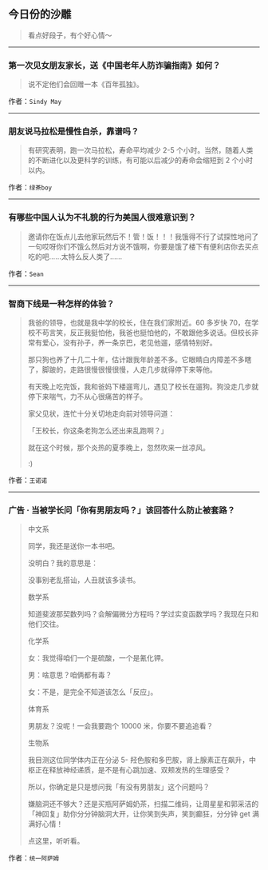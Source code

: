 ## 今日份的沙雕

> 看点好段子，有个好心情～


 
---

### 第一次见女朋友家长，送《中国老年人防诈骗指南》如何？

> 说不定他们会回赠一本《百年孤独》。


作者：`Sindy May`

---

### 朋友说马拉松是慢性自杀，靠谱吗？

> 有研究表明，跑一次马拉松，寿命平均减少 2-5 个小时。当然，随着人类的不断进化以及更科学的训练，有可能以后减少的寿命会缩短到 2 个小时以内。


作者：`绿茶boy`

---

### 有哪些中国人认为不礼貌的行为美国人很难意识到？

> 邀请你在饭点儿去他家玩然后不！管！饭！！！我饿得不行了试探性地问了一句哎呀你们不饿么然后对方说不饿啊，你要是饿了楼下有便利店你去买点吃的吧……太特么反人类了……


作者：`Sean`

---

### 智商下线是一种怎样的体验？

> 我爸的领导，也就是我中学的校长，住在我们家附近。60 多岁快 70，在学校不苟言笑，反正我挺怕他，我爸也挺怕他的，不敢跟他多说话。但校长非常有爱心，没有孙子，养一条京巴，老见他遛，感情特别好。
> 
> 那只狗也养了十几二十年，估计跟我年龄差不多。它眼睛白内障差不多瞎了，脚跛的，走路很慢很慢很慢，人走几步就得停下来等他。
> 
> 有天晚上吃完饭，我和爸妈下楼遛弯儿，遇见了校长在遛狗。狗没走几步就停下来喘气，力不从心很痛苦的样子。
> 
> 家父见状，连忙十分关切地走向前对领导问道：
> 
> 「王校长，你这条老狗怎么还出来乱跑啊？」
> 
> 就在这个时候，那个炎热的夏季晚上，忽然吹来一丝凉风。
> 
> :)


作者：`王诺诺`

---

### 广告 · 当被学长问「你有男朋友吗？」该回答什么防止被套路？

> 中文系
> 
> 同学，我还是送你一本书吧。
> 
> 没明白？我的意思是：
> 
> 没事别老乱搭讪，人丑就该多读书。
> 
> 数学系
> 
> 知道斐波那契数列吗？会解偏微分方程吗？学过实变函数学吗？我现在只和他们交往。
> 
> 化学系
> 
> 女：我觉得咱们一个是硫酸，一个是氰化钾。
> 
> 男：啥意思？咱俩都有毒？
> 
> 女：不是，是完全不知道该怎么「反应」。
> 
> 体育系
> 
> 男朋友？没呢！一会我要跑个 10000 米，你要不要追追看？
> 
> 生物系
> 
> 我目测这位同学体内正在分泌 5- 羟色胺和多巴胺，肾上腺素正在飙升，中枢正在释放神经递质，是不是有心跳加速、双颊发热的生理感受？
> 
> 所以，你确定是只是想问我「有没有男朋友」这个问题吗？
> 
> 嫌脑洞还不够大？还是买瓶阿萨姆奶茶，扫描二维码，让周星星和郭采洁的「神回复」助你分分钟脑洞大开，让你笑到失声，笑到癫狂，分分钟 get 满满好心情！
> 
> 点这里，听听看。


作者：`统一阿萨姆`